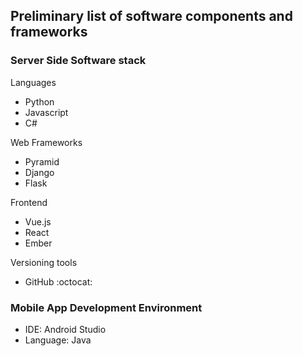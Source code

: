 ## Preliminary list of software components and frameworks

### Server Side Software stack

Languages
* Python
* Javascript
* C#

Web Frameworks
* Pyramid
* Django
* Flask

Frontend
* Vue.js
* React
* Ember

Versioning tools
* GitHub :octocat:

### Mobile App Development Environment
* IDE: Android Studio
* Language: Java
